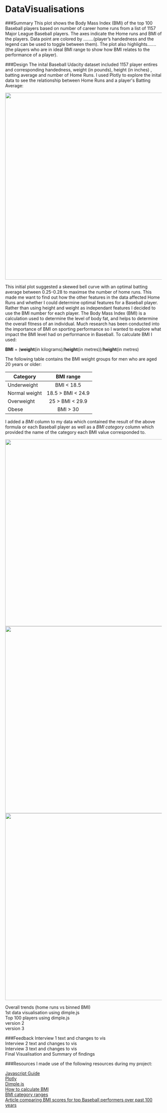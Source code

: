 # DataVisualisations

###Summary
This plot shows the Body Mass Index (BMI) of the top 100 Baseball players based on number of career home runs from a list of 1157 Major League Baseball players. The axes indicate the Home runs and BMI of the players. Data point are colored by ........(player’s handedness and the legend can be used to toggle between them). The plot also highlights.......(the players who are in ideal BMI range to show how BMI relates to the performance of a player).

###Design
The inital Baseball Udacity dataset included 1157 player entires and corresponding handedness, weight (in pounds), height (in inches) , batting average and number of Home Runs. I used Plotly to explore the inital data to see the relationship between Home Runs and a player's Batting Average:

<img src="https://github.com/Bonz07/DataVisualisations/blob/master/images/HR.vs.BattingAvg(hand).png" width="600">  
  
This initial plot suggested a skewed bell curve with an optimal batting average between 0.25-0.28 to maximse the number of home runs. This made me want to find out how the other features in the data affected Home Runs and whether I could determine optimal features for a Baseball player. Rather than using height and weight as independant features I decided to use the BMI number for each player. The Body Mass Index (BMI) is a calculation used to determine the level of body fat, and helps to determine the overall fitness of an individual. Much research has been conducted into the importance of BMI on sporting performance so I wanted to explore what impact the BMI level had on performance in Baseball. To calculate BMI I used:

**BMI** = (**weight**(in kilograms)/**height**(in metres))/**height**(in metres)  

The following table contains the BMI weight groups for men who are aged 20 years or older:  

| Category      | BMI range         |
|---------------|:-----------------:|  
| Underweight   | BMI < 18.5        |  
| Normal weight | 18.5 > BMI < 24.9 |  
| Overweight    | 25 > BMI < 29.9   |  
| Obese         | BMI > 30          |  
  
I added a *BMI* column to my data which contained the result of the above formula or each Baseball player as well as a *BMI category* column which provided the name of the category each BMI value corresponded to. 

<img src="https://github.com/Bonz07/DataVisualisations/blob/master/images/HR.vs.BMI%20(BMI).png" width="600">    

<img src="https://github.com/Bonz07/DataVisualisations/blob/master/images/HR.vs.BMI%20(hand).png" width="600">  

<img src="https://github.com/Bonz07/DataVisualisations/blob/master/images/HR.vs.BMI(bins).png" width="600">


Overall trends (home runs vs binned BMI)  
1st data visualisation using dimple.js  
Top 100 players using dimple.js  
version 2  
version 3  

###Feedback
Interview 1 text and changes to vis  
Interview 2 text and changes to vis  
Interview 3 text and changes to vis  
Final Visualisation and Summary of findings  

###Resources
I made use of the following resources during my project:

[Javascript Guide](https://google.github.io/styleguide/javascriptguide.xml)  
[Plotly](https://plot.ly/)  
[Dimple.js](http://dimplejs.org/)    
[How to calculate BMI](http://www.calcbmi.com/)    
[BMI category ranges](http://www.cancer.org/cancer/cancercauses/dietandphysicalactivity/bodyweightandcancerrisk/body-weight-and-cancer-risk-adult-bmi)    
[Article comparing BMI scores for top Baseball performers over past 100 years](http://valueoverreplacementgrit.com/2011/04/26/baseball-and-the-bmi/)  
